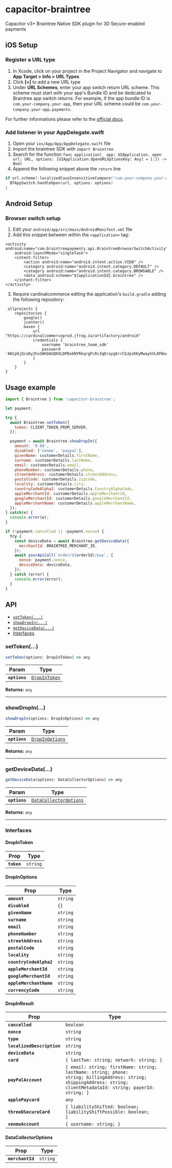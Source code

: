 # capacitor-braintree

Capacitor v3+ Braintree Native SDK plugin for 3D Secure-enabled payments

## iOS Setup
### Register a URL type

1. In Xcode, click on your project in the Project Navigator and navigate to **App Target > Info > URL Types**
2. Click **[+]** to add a new URL type
3. Under **URL Schemes**, enter your app switch return URL scheme. This scheme must start with your app's Bundle ID and be dedicated to Braintree app switch returns. For example, if the app bundle ID is `com.your-company.your-app`, then your URL scheme could be `com.your-company.your-app.payments`.

For further informations please refer to the [official docs](https://developers.braintreepayments.com/guides/client-sdk/setup/ios/v4).

### Add listener in your AppDelegate.swift

1. Open your `ios/App/App/AppDelegate.swift` file
2. Import the braintree SDK with `import Braintree`
3. Search for the function `func application(_ app: UIApplication, open url: URL, options: [UIApplication.OpenURLOptionsKey: Any] = [:]) -> Bool`
4. Append the following snippet above the `return` line

```swift
if url.scheme?.localizedCaseInsensitiveCompare("com.your-company.your-app.payments") == .orderedSame {
  BTAppSwitch.handleOpen(url, options: options)
}
```

## Android Setup

### Browser switch setup

1. Edit your `android/app/src/main/AndroidManifest.xml` file
2. Add this snippet between within the `<application>` tag:

```
<activity android:name="com.braintreepayments.api.BraintreeBrowserSwitchActivity"
    android:launchMode="singleTask">
    <intent-filter>
        <action android:name="android.intent.action.VIEW" />
        <category android:name="android.intent.category.DEFAULT" />
        <category android:name="android.intent.category.BROWSABLE" />
        <data android:scheme="${applicationId}.braintree" />
    </intent-filter>
</activity>
```
3. Require cardinalcommerce editing the application's `build.gradle` adding the following repository:
```
 allprojects {
    repositories {
        google()
        jcenter()
        maven {
            url "https://cardinalcommerceprod.jfrog.io/artifactory/android"
            credentials {
                username 'braintree_team_sdk'
                password 'AKCp8jQcoDy2hxSWhDAUQKXLDPDx6NYRkqrgFLRc3qDrayg6rrCbJpsKKyMwaykVL8FWusJpp'
            }
        }
    }
}
```

## Usage example

```javascript
import { Braintree } from 'capacitor-braintree';

let payment;

try {
  await Braintree.setToken({
    token: CLIENT_TOKEN_FROM_SERVER,
  });

  payment = await Braintree.showDropIn({
    amount: '0.00',
    disabled: ['venmo', 'paypal'],
    givenName: customerDetails.firstName,
    surname: customerDetails.lastName,
    email: customerDetails.email,
    phoneNumber: customerDetails.phone,
    streetAddress: customerDetails.streetAddress,
    postalCode: customerDetails.zipcode,
    locality: customerDetails.city,
    countryCodeAlpha2: customerDetails.CountryAlphaCode,
    appleMerchantId: customerDetails.appleMerchantId,
    googleMerchantId: customerDetails.googleMerchantId,
    appleMerchantName: customerDetails.appleMerchantName,
  });
} catch(e) {
  console.error(e);
}

if (!payment.cancelled || !payment.nonce) {
  try {
    const deviceData = await Braintree.getDeviceData({
      merchantId: BRAINTREE_MERCHANT_ID,
    });
    await yourApiCall(`order/${orderId}/pay`, {
      nonce: payment.nonce,
      deviceData: deviceData,
    });
  } catch (error) {
    console.error(error);
  }
}
```

## API

<docgen-index>

* [`setToken(...)`](#settoken)
* [`showDropIn(...)`](#showdropin)
* [`getDeviceData(...)`](#getdevicedata)
* [Interfaces](#interfaces)

</docgen-index>

<docgen-api>
<!--Update the source file JSDoc comments and rerun docgen to update the docs below-->

### setToken(...)

```typescript
setToken(options: DropInToken) => any
```

| Param         | Type                                                |
| ------------- | --------------------------------------------------- |
| **`options`** | <code><a href="#dropintoken">DropInToken</a></code> |

**Returns:** <code>any</code>

--------------------


### showDropIn(...)

```typescript
showDropIn(options: DropInOptions) => any
```

| Param         | Type                                                    |
| ------------- | ------------------------------------------------------- |
| **`options`** | <code><a href="#dropinoptions">DropInOptions</a></code> |

**Returns:** <code>any</code>

--------------------


### getDeviceData(...)

```typescript
getDeviceData(options: DataCollectorOptions) => any
```

| Param         | Type                                                                  |
| ------------- | --------------------------------------------------------------------- |
| **`options`** | <code><a href="#datacollectoroptions">DataCollectorOptions</a></code> |

**Returns:** <code>any</code>

--------------------


### Interfaces


#### DropInToken

| Prop        | Type                |
| ----------- | ------------------- |
| **`token`** | <code>string</code> |


#### DropInOptions

| Prop                    | Type                |
| ----------------------- | ------------------- |
| **`amount`**            | <code>string</code> |
| **`disabled`**          | <code>{}</code>     |
| **`givenName`**         | <code>string</code> |
| **`surname`**           | <code>string</code> |
| **`email`**             | <code>string</code> |
| **`phoneNumber`**       | <code>string</code> |
| **`streetAddress`**     | <code>string</code> |
| **`postalCode`**        | <code>string</code> |
| **`locality`**          | <code>string</code> |
| **`countryCodeAlpha2`** | <code>string</code> |
| **`appleMerchantId`**   | <code>string</code> |
| **`googleMerchantId`**  | <code>string</code> |
| **`appleMerchantName`** | <code>string</code> |
| **`currencyCode`**      | <code>string</code> |


#### DropInResult

| Prop                       | Type                                                                                                                                                                            |
| -------------------------- | ------------------------------------------------------------------------------------------------------------------------------------------------------------------------------- |
| **`cancelled`**            | <code>boolean</code>                                                                                                                                                            |
| **`nonce`**                | <code>string</code>                                                                                                                                                             |
| **`type`**                 | <code>string</code>                                                                                                                                                             |
| **`localizedDescription`** | <code>string</code>                                                                                                                                                             |
| **`deviceData`**           | <code>string</code>                                                                                                                                                             |
| **`card`**                 | <code>{ lastTwo: string; network: string; }</code>                                                                                                                              |
| **`payPalAccount`**        | <code>{ email: string; firstName: string; lastName: string; phone: string; billingAddress: string; shippingAddress: string; clientMetadataId: string; payerId: string; }</code> |
| **`applePaycard`**         | <code>any</code>                                                                                                                                                                |
| **`threeDSecureCard`**     | <code>{ liabilityShifted: boolean; liabilityShiftPossible: boolean; }</code>                                                                                                    |
| **`venmoAccount`**         | <code>{ username: string; }</code>                                                                                                                                              |


#### DataCollectorOptions

| Prop             | Type                |
| ---------------- | ------------------- |
| **`merchantId`** | <code>string</code> |

</docgen-api>

